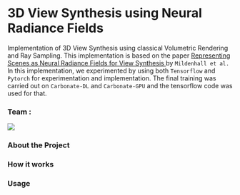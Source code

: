 # 3D View Synthesis using Neural Radiance Fields

Implementation of 3D View Synthesis using classical Volumetric Rendering and Ray Sampling. This implementation is based on the paper [Representing Scenes as Neural Radiance Fields for View Synthesis
](https://www.matthewtancik.com/nerf) by `Mildenhall et al.`
In this implementation, we experimented by using both `Tensorflow` and `Pytorch` for experimentation and implementation. 
The final training was carried out on `Carbonate-DL` and `Carbonate-GPU` and the tensorflow code was used for that. 


### Team : 

<a href = "https://github.com/Aashay7/NERF_/graphs/contributors">
  <img src = "https://contrib.rocks/image?repo=Aashay7/NERF_"/>
</a>



### About the Project


### How it works


### Usage
